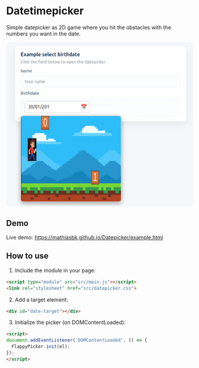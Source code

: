 
# Datetimepicker

Simple datepicker as 2D game where you hit the obstacles with the numbers you want in the date.


![demo screenshot](https://github.com/mathiasbk/Datepicker/blob/main/demo.png?raw=true)

## Demo

Live demo: https://mathiasbk.github.io/Datepicker/example.html

## How to use 

1. Include the module in your page:
```html
<script type="module" src="src/main.js"></script>
<link rel="stylesheet" href="src/datepicker.css">
```

2. Add a target element:
```html
<div id="date-target"></div>
```

3. Initialize the picker (on DOMContentLoaded):
```html
<script>
document.addEventListener('DOMContentLoaded', () => {
  FlappyPicker.init(el);
});
</script>
```

